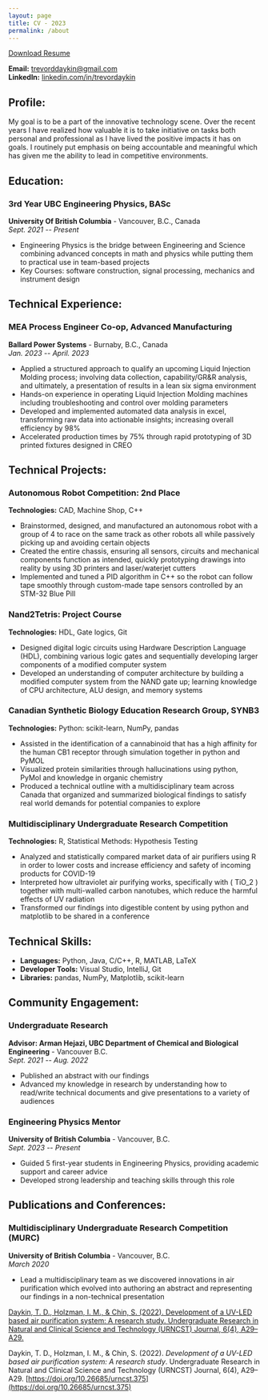 ```yaml
---
layout: page
title: CV - 2023
permalink: /about
---
```


<a href="/assets/TrevorDaykin_ResumeWeb.pdf" target="_blank" download>Download Resume</a>

**Email:** [trevorddaykin@gmail.com](mailto:trevorddaykin@gmail.com)  
**LinkedIn:** [linkedin.com/in/trevordaykin](https://linkedin.com/in/trevordaykin)

## Profile:

My goal is to be a part of the innovative technology scene. Over the recent years I have realized how valuable it is to take initiative on tasks both personal and professional as I have lived the positive impacts it has on goals. I routinely put emphasis on being accountable and meaningful which has given me the ability to lead in competitive environments.

## Education:

### 3rd Year UBC Engineering Physics, BASc
**University Of British Columbia** - Vancouver, B.C., Canada  
*Sept. 2021 -- Present*  
- Engineering Physics is the bridge between Engineering and Science combining advanced concepts in math and physics while putting them to practical use in team-based projects
- Key Courses: software construction, signal processing, mechanics and instrument design

## Technical Experience:

### MEA Process Engineer Co-op, Advanced Manufacturing
**Ballard Power Systems** - Burnaby, B.C., Canada  
*Jan. 2023 -- April. 2023*  
- Applied a structured approach to qualify an upcoming Liquid Injection Molding process; involving data collection, capability/GR\&R analysis, and ultimately, a presentation of results in a lean six sigma environment
- Hands-on experience in operating Liquid Injection Molding machines including troubleshooting and control over molding parameters
- Developed and implemented automated data analysis in excel, transforming raw data into actionable insights; increasing overall efficiency by 98\%
- Accelerated production times by 75% through rapid prototyping of 3D printed fixtures designed in CREO

## Technical Projects:

### Autonomous Robot Competition: 2nd Place
**Technologies:** CAD, Machine Shop, C++  
- Brainstormed, designed, and manufactured an autonomous robot with a group of 4 to race on the same track as other robots all while passively picking up and avoiding certain objects
- Created the entire chassis, ensuring all sensors, circuits and mechanical components function as intended, quickly prototyping drawings into reality by using 3D printers and laser/waterjet cutters
- Implemented and tuned a PID algorithm in C++ so the robot can follow tape smoothly through custom-made tape sensors controlled by an STM-32 Blue Pill

### Nand2Tetris: Project Course
**Technologies:** HDL, Gate logics, Git  
- Designed digital logic circuits using Hardware Description Language (HDL), combining various logic gates and sequentially developing larger components of a modified computer system
- Developed an understanding of computer architecture by building a modified computer system from the NAND gate up; learning knowledge of CPU architecture, ALU design, and memory systems

### Canadian Synthetic Biology Education Research Group, SYNB3
**Technologies:** Python: scikit-learn, NumPy, pandas  
- Assisted in the identification of a cannabinoid that has a high affinity for the human CB1 receptor through simulation together in python and PyMOL
- Visualized protein similarities through hallucinations using python, PyMol and knowledge in organic chemistry
- Produced a technical outline with a multidisciplinary team across Canada that organized and summarized biological findings to satisfy real world demands for potential companies to explore

### Multidisciplinary Undergraduate Research Competition
**Technologies:** R, Statistical Methods: Hypothesis Testing  
- Analyzed and statistically compared market data of air purifiers using R in order to lower costs and increase efficiency and safety of incoming products for COVID-19
- Interpreted how ultraviolet air purifying works, specifically with \( TiO_2 \) together with multi-walled carbon nanotubes, which reduce the harmful effects of UV radiation
- Transformed our findings into digestible content by using python and matplotlib to be shared in a conference

## Technical Skills:

- **Languages:** Python, Java, C/C++, R, MATLAB, LaTeX
- **Developer Tools:** Visual Studio, IntelliJ, Git
- **Libraries:** pandas, NumPy, Matplotlib, scikit-learn

## Community Engagement:

### Undergraduate Research
**Advisor: Arman Hejazi, UBC Department of Chemical and Biological Engineering** - Vancouver B.C.  
*Sept. 2021 -- Aug. 2022*  
- Published an abstract with our findings
- Advanced my knowledge in research by understanding how to read/write technical documents and give presentations to a variety of audiences

### Engineering Physics Mentor
**University of British Columbia** - Vancouver, B.C.  
*Sept. 2023 -- Present*
- Guided 5 first-year students in Engineering Physics, providing academic support and career advice
- Developed strong leadership and teaching skills through this role

## Publications and Conferences:

### Multidisciplinary Undergraduate Research Competition (MURC)
**University of British Columbia** - Vancouver, B.C.  
*March 2020*  

- Lead a multidisciplinary team as we discovered innovations in air purification which evolved into authoring an abstract and representing our findings in a non-technical presentation

[Daykin, T. D., Holzman, I. M., & Chin, S. (2022). Development of a UV-LED based air purification system: A research study. Undergraduate Research in Natural and Clinical Science and Technology (URNCST) Journal, 6(4), A29–A29.](https://doi.org/10.26685/urncst.375)

Daykin, T. D., Holzman, I. M., & Chin, S. (2022). *Development of a UV-LED based air purification system: A research study*. Undergraduate Research in Natural and Clinical Science and Technology (URNCST) Journal, 6(4), A29–A29. [https://doi.org/10.26685/urncst.375](https://doi.org/10.26685/urncst.375)

